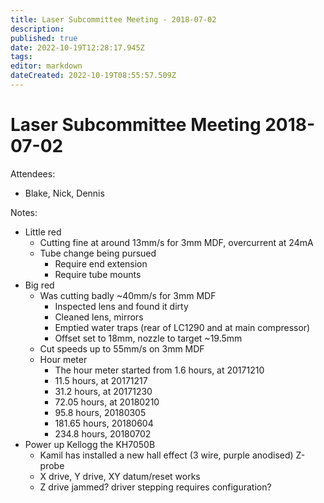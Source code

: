 ```yaml
---
title: Laser Subcommittee Meeting - 2018-07-02
description: 
published: true
date: 2022-10-19T12:28:17.945Z
tags: 
editor: markdown
dateCreated: 2022-10-19T08:55:57.509Z
---
```


# Laser Subcommittee Meeting 2018-07-02

Attendees:

-   Blake, Nick, Dennis

Notes:

-   Little red
    -   Cutting fine at around 13mm/s for 3mm MDF, overcurrent at 24mA
    -   Tube change being pursued
        -   Require end extension
        -   Require tube mounts
-   Big red
    -   Was cutting badly \~40mm/s for 3mm MDF
        -   Inspected lens and found it dirty
        -   Cleaned lens, mirrors
        -   Emptied water traps (rear of LC1290 and at main compressor)
        -   Offset set to 18mm, nozzle to target \~19.5mm
    -   Cut speeds up to 55mm/s on 3mm MDF
    -   Hour meter
        -   The hour meter started from 1.6 hours, at 20171210
        -   11.5 hours, at 20171217
        -   31.2 hours, at 20171230
        -   72.05 hours, at 20180210
        -   95.8 hours, 20180305
        -   181.65 hours, 20180604
        -   234.8 hours, 20180702
-   Power up Kellogg the KH7050B
    -   Kamil has installed a new hall effect (3 wire, purple anodised) Z-probe
    -   X drive, Y drive, XY datum/reset works
    -   Z drive jammed? driver stepping requires configuration?
